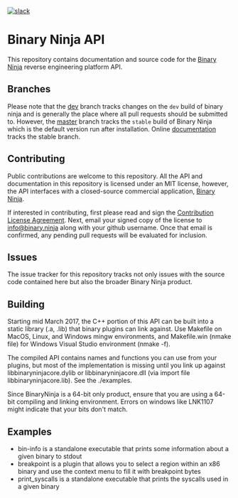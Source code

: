 [![slack](https://binaryninja-slack-hwwdinrdce.now.sh/badge.svg)](https://binaryninja-slack-hwwdinrdce.now.sh/)

# Binary Ninja API

This repository contains documentation and source code for the [Binary Ninja](https://binary.ninja/) reverse engineering platform API.

## Branches

Please note that the [dev](/Vector35/binaryninja-api/tree/dev/) branch tracks changes on the `dev` build of binary ninja and is generally the place where all pull requests should be submitted to. However, the [master](/Vector35/binaryninja-api/tree/master/) branch tracks the `stable` build of Binary Ninja which is the default version run after installation. Online [documentation](https://api.binary.ninja/) tracks the stable branch. 

## Contributing

Public contributions are welcome to this repository. All the API and documentation in this repository is licensed under an MIT license, however, the API interfaces with a closed-source commercial application, [Binary Ninja](https://binary.ninja).

If interested in contributing, first please read and sign the [Contribution License Agreement](https://binary.ninja/cla.pdf). Next, email your signed copy of the license to info@binary.ninja along with your github username. Once that email is confirmed, any pending pull requests will be evaluated for inclusion.

## Issues

The issue tracker for this repository tracks not only issues with the source code contained here but also the broader Binary Ninja product.

## Building

Starting mid March 2017, the C++ portion of this API can be built into a static library (.a, .lib) that binary plugins can link against. Use Makefile on MacOS, Linux, and Windows mingw environments, and Makefile.win (nmake file) for Windows Visual Studio environment (nmake -f).

The compiled API contains names and functions you can use from your plugins, but most of the implementation is missing until you link up against libbinaryninjacore.dylib or libbinaryninjacore.dll (via import file libbinaryninjacore.lib). See the ./examples.

Since BinaryNinja is a 64-bit only product, ensure that you are using a 64-bit compiling and linking environment. Errors on windows like LNK1107 might indicate that your bits don't match.

## Examples

* bin-info is a standalone executable that prints some information about a given binary to stdout
* breakpoint is a plugin that allows you to select a region within an x86 binary and use the context menu to fill it with breakpoint bytes
* print_syscalls is a standalone executable that prints the syscalls used in a given binary 

